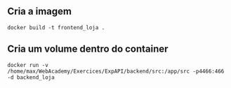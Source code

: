 
## Cria a imagem
```docker build -t frontend_loja .```


## Cria um volume dentro do container
```docker run -v /home/max/WebAcademy/Exercices/ExpAPI/backend/src:/app/src -p4466:466 -d backend_loja```